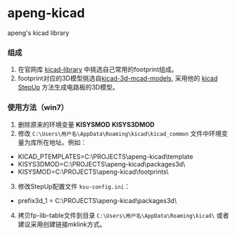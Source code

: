 # apeng-kicad
apeng's kicad library

### 组成
1. 在官网库 [kicad-library](https://github.com/KiCad/kicad-library/) 中挑选自己常用的footprint组成。
2. footprint对应的3D模型挑选自[kicad-3d-mcad-models](https://github.com/easyw/kicad-3d-mcad-models), 采用他的 [kicad StepUp](https://sourceforge.net/projects/kicadstepup/) 方法生成电路板的3D模型。

### 使用方法（win7）
1. 删除原来的环境变量 **KISYSMOD** **KISYS3DMOD**
2. 修改 `C:\Users\用户名\AppData\Roaming\kicad\kicad_common` 文件中环境变量为库所在地址。例如：
 - KICAD_PTEMPLATES=C:\\PROJECTS\\apeng-kicad\\template
 - KISYS3DMOD=C:\\PROJECTS\\apeng-kicad\\packages3d\\
 - KISYSMOD=C:\\PROJECTS\\apeng-kicad\\footprints\\
3. 修改StepUp配置文件 `ksu-config.ini`：
 - prefix3d_1 = C:\PROJECTS\apeng-kicad\packages3d\ 
4. 拷贝fp-lib-table文件到目录 `C:\Users\用户名\AppData\Roaming\kicad\` 或者建议采用创建链接mklink方式。
 